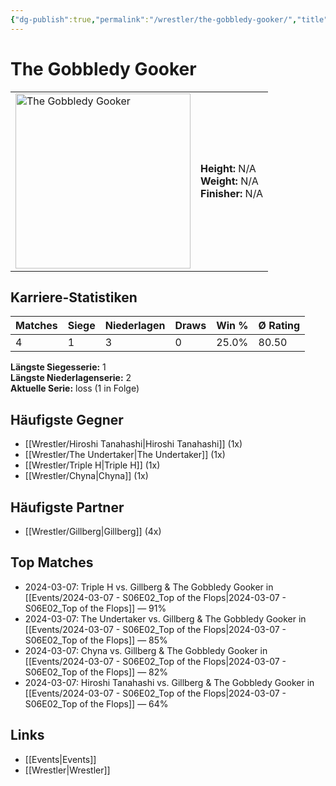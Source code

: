 ```yaml
---
{"dg-publish":true,"permalink":"/wrestler/the-gobbledy-gooker/","title":"The Gobbledy Gooker","tags":["wrestler"],"noteIcon":""}
---
```



# The Gobbledy Gooker

<table>
        <tr>
        <td><img src="https://github.com/CptSpaulding1980/choke-slam-wrestling/releases/download/images/The_Gobbledy_Gooker.png" width="280" alt="The Gobbledy Gooker"></td>
        <td>
        <b>Height:</b> N/A<br>
        <b>Weight:</b> N/A<br>
        <b>Finisher:</b> N/A<br>
        </td>
        </tr>
        </table>
        
## Karriere-Statistiken

| Matches | Siege | Niederlagen | Draws | Win % | Ø Rating |
|---------|-------|-------------|-------|-------|-----------|
| 4 | 1 | 3 | 0 | 25.0% | 80.50 |

**Längste Siegesserie:** 1<br>**Längste Niederlagenserie:** 2<br>**Aktuelle Serie:** loss (1 in Folge)


## Häufigste Gegner
- [[Wrestler/Hiroshi Tanahashi\|Hiroshi Tanahashi]] (1x)
- [[Wrestler/The Undertaker\|The Undertaker]] (1x)
- [[Wrestler/Triple H\|Triple H]] (1x)
- [[Wrestler/Chyna\|Chyna]] (1x)

## Häufigste Partner
- [[Wrestler/Gillberg\|Gillberg]] (4x)

## Top Matches
- 2024-03-07: Triple H vs. Gillberg & The Gobbledy Gooker in [[Events/2024-03-07 - S06E02_Top of the Flops\|2024-03-07 - S06E02_Top of the Flops]] — 91%
- 2024-03-07: The Undertaker vs. Gillberg & The Gobbledy Gooker in [[Events/2024-03-07 - S06E02_Top of the Flops\|2024-03-07 - S06E02_Top of the Flops]] — 85%
- 2024-03-07: Chyna vs. Gillberg & The Gobbledy Gooker in [[Events/2024-03-07 - S06E02_Top of the Flops\|2024-03-07 - S06E02_Top of the Flops]] — 82%
- 2024-03-07: Hiroshi Tanahashi vs. Gillberg & The Gobbledy Gooker in [[Events/2024-03-07 - S06E02_Top of the Flops\|2024-03-07 - S06E02_Top of the Flops]] — 64%

## Links
- [[Events\|Events]]
- [[Wrestler\|Wrestler]]
